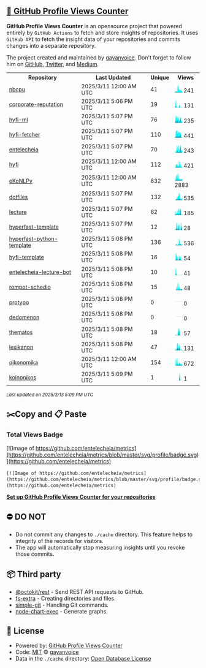 ## [🚀 GitHub Profile Views Counter](https://github.com/gayanvoice/github-profile-views-counter)
**GitHub Profile Views Counter** is an opensource project that powered entirely by  `GitHub Actions` to fetch and store insights of repositories.
It uses `GitHub API` to fetch the insight data of your repositories and commits changes into a separate repository.

The project created and maintained by [gayanvoice](https://github.com/gayanvoice). Don't forget to follow him on [GitHub](https://github.com/gayanvoice), [Twitter](https://twitter.com/gayanvoice), and [Medium](https://gayanvoice.medium.com/).

<table>
	<tr>
		<th>
			Repository
		</th>
		<th>
			Last Updated
		</th>
		<th>
			Unique
		</th>
		<th>
			Views
		</th>
	</tr>
	<tr>
		<td>
			<a href="https://github.com/entelecheia/metrics/tree/master/readme/659431192/year.md">
				nbcpu
			</a>
		</td>
		<td>
			2025/3/11 12:00 AM UTC
		</td>
		<td>
			41
		</td>
		<td>
			<img alt="Response time graph" src="https://github.com/entelecheia/metrics/raw/master/graph/659431192/small/year.png" height="20"> 241
		</td>
	</tr>
	<tr>
		<td>
			<a href="https://github.com/entelecheia/metrics/tree/master/readme/650365909/year.md">
				corporate-reputation
			</a>
		</td>
		<td>
			2025/3/11 5:06 PM UTC
		</td>
		<td>
			19
		</td>
		<td>
			<img alt="Response time graph" src="https://github.com/entelecheia/metrics/raw/master/graph/650365909/small/year.png" height="20"> 131
		</td>
	</tr>
	<tr>
		<td>
			<a href="https://github.com/entelecheia/metrics/tree/master/readme/685736205/year.md">
				hyfi-ml
			</a>
		</td>
		<td>
			2025/3/11 5:07 PM UTC
		</td>
		<td>
			76
		</td>
		<td>
			<img alt="Response time graph" src="https://github.com/entelecheia/metrics/raw/master/graph/685736205/small/year.png" height="20"> 235
		</td>
	</tr>
	<tr>
		<td>
			<a href="https://github.com/entelecheia/metrics/tree/master/readme/673117205/year.md">
				hyfi-fetcher
			</a>
		</td>
		<td>
			2025/3/11 5:07 PM UTC
		</td>
		<td>
			110
		</td>
		<td>
			<img alt="Response time graph" src="https://github.com/entelecheia/metrics/raw/master/graph/673117205/small/year.png" height="20"> 441
		</td>
	</tr>
	<tr>
		<td>
			<a href="https://github.com/entelecheia/metrics/tree/master/readme/535561204/year.md">
				entelecheia
			</a>
		</td>
		<td>
			2025/3/11 5:07 PM UTC
		</td>
		<td>
			70
		</td>
		<td>
			<img alt="Response time graph" src="https://github.com/entelecheia/metrics/raw/master/graph/535561204/small/year.png" height="20"> 243
		</td>
	</tr>
	<tr>
		<td>
			<a href="https://github.com/entelecheia/metrics/tree/master/readme/607985556/year.md">
				hyfi
			</a>
		</td>
		<td>
			2025/3/11 12:00 AM UTC
		</td>
		<td>
			112
		</td>
		<td>
			<img alt="Response time graph" src="https://github.com/entelecheia/metrics/raw/master/graph/607985556/small/year.png" height="20"> 421
		</td>
	</tr>
	<tr>
		<td>
			<a href="https://github.com/entelecheia/metrics/tree/master/readme/124036623/year.md">
				eKoNLPy
			</a>
		</td>
		<td>
			2025/3/11 12:00 AM UTC
		</td>
		<td>
			632
		</td>
		<td>
			<img alt="Response time graph" src="https://github.com/entelecheia/metrics/raw/master/graph/124036623/small/year.png" height="20"> 2883
		</td>
	</tr>
	<tr>
		<td>
			<a href="https://github.com/entelecheia/metrics/tree/master/readme/573211933/year.md">
				dotfiles
			</a>
		</td>
		<td>
			2025/3/11 5:07 PM UTC
		</td>
		<td>
			132
		</td>
		<td>
			<img alt="Response time graph" src="https://github.com/entelecheia/metrics/raw/master/graph/573211933/small/year.png" height="20"> 535
		</td>
	</tr>
	<tr>
		<td>
			<a href="https://github.com/entelecheia/metrics/tree/master/readme/604357095/year.md">
				lecture
			</a>
		</td>
		<td>
			2025/3/11 5:07 PM UTC
		</td>
		<td>
			62
		</td>
		<td>
			<img alt="Response time graph" src="https://github.com/entelecheia/metrics/raw/master/graph/604357095/small/year.png" height="20"> 185
		</td>
	</tr>
	<tr>
		<td>
			<a href="https://github.com/entelecheia/metrics/tree/master/readme/604429015/year.md">
				hyperfast-template
			</a>
		</td>
		<td>
			2025/3/11 5:07 PM UTC
		</td>
		<td>
			12
		</td>
		<td>
			<img alt="Response time graph" src="https://github.com/entelecheia/metrics/raw/master/graph/604429015/small/year.png" height="20"> 28
		</td>
	</tr>
	<tr>
		<td>
			<a href="https://github.com/entelecheia/metrics/tree/master/readme/602903448/year.md">
				hyperfast-python-template
			</a>
		</td>
		<td>
			2025/3/11 5:08 PM UTC
		</td>
		<td>
			136
		</td>
		<td>
			<img alt="Response time graph" src="https://github.com/entelecheia/metrics/raw/master/graph/602903448/small/year.png" height="20"> 536
		</td>
	</tr>
	<tr>
		<td>
			<a href="https://github.com/entelecheia/metrics/tree/master/readme/630262716/year.md">
				hyfi-template
			</a>
		</td>
		<td>
			2025/3/11 5:08 PM UTC
		</td>
		<td>
			16
		</td>
		<td>
			<img alt="Response time graph" src="https://github.com/entelecheia/metrics/raw/master/graph/630262716/small/year.png" height="20"> 54
		</td>
	</tr>
	<tr>
		<td>
			<a href="https://github.com/entelecheia/metrics/tree/master/readme/613695920/year.md">
				entelecheia-lecture-bot
			</a>
		</td>
		<td>
			2025/3/11 5:08 PM UTC
		</td>
		<td>
			10
		</td>
		<td>
			<img alt="Response time graph" src="https://github.com/entelecheia/metrics/raw/master/graph/613695920/small/year.png" height="20"> 41
		</td>
	</tr>
	<tr>
		<td>
			<a href="https://github.com/entelecheia/metrics/tree/master/readme/630907847/year.md">
				rompot-schedio
			</a>
		</td>
		<td>
			2025/3/11 5:08 PM UTC
		</td>
		<td>
			15
		</td>
		<td>
			<img alt="Response time graph" src="https://github.com/entelecheia/metrics/raw/master/graph/630907847/small/year.png" height="20"> 48
		</td>
	</tr>
	<tr>
		<td>
			<a href="https://github.com/entelecheia/metrics/tree/master/readme/630749454/year.md">
				protypo
			</a>
		</td>
		<td>
			2025/3/11 5:08 PM UTC
		</td>
		<td>
			0
		</td>
		<td>
			<img alt="Response time graph" src="https://github.com/entelecheia/metrics/raw/master/graph/630749454/small/year.png" height="20"> 0
		</td>
	</tr>
	<tr>
		<td>
			<a href="https://github.com/entelecheia/metrics/tree/master/readme/630221953/year.md">
				dedomenon
			</a>
		</td>
		<td>
			2025/3/11 5:08 PM UTC
		</td>
		<td>
			0
		</td>
		<td>
			<img alt="Response time graph" src="https://github.com/entelecheia/metrics/raw/master/graph/630221953/small/year.png" height="20"> 0
		</td>
	</tr>
	<tr>
		<td>
			<a href="https://github.com/entelecheia/metrics/tree/master/readme/630222248/year.md">
				thematos
			</a>
		</td>
		<td>
			2025/3/11 5:08 PM UTC
		</td>
		<td>
			18
		</td>
		<td>
			<img alt="Response time graph" src="https://github.com/entelecheia/metrics/raw/master/graph/630222248/small/year.png" height="20"> 57
		</td>
	</tr>
	<tr>
		<td>
			<a href="https://github.com/entelecheia/metrics/tree/master/readme/630228734/year.md">
				lexikanon
			</a>
		</td>
		<td>
			2025/3/11 5:08 PM UTC
		</td>
		<td>
			47
		</td>
		<td>
			<img alt="Response time graph" src="https://github.com/entelecheia/metrics/raw/master/graph/630228734/small/year.png" height="20"> 131
		</td>
	</tr>
	<tr>
		<td>
			<a href="https://github.com/entelecheia/metrics/tree/master/readme/630909855/year.md">
				oikonomika
			</a>
		</td>
		<td>
			2025/3/11 12:00 AM UTC
		</td>
		<td>
			154
		</td>
		<td>
			<img alt="Response time graph" src="https://github.com/entelecheia/metrics/raw/master/graph/630909855/small/year.png" height="20"> 672
		</td>
	</tr>
	<tr>
		<td>
			<a href="https://github.com/entelecheia/metrics/tree/master/readme/630910695/year.md">
				koinonikos
			</a>
		</td>
		<td>
			2025/3/11 5:09 PM UTC
		</td>
		<td>
			1
		</td>
		<td>
			<img alt="Response time graph" src="https://github.com/entelecheia/metrics/raw/master/graph/630910695/small/year.png" height="20"> 1
		</td>
	</tr>
</table>

<small><i>Last updated on 2025/3/13 5:09 PM UTC</i></small>

## ✂️Copy and 📋 Paste
### Total Views Badge
[![Image of https://github.com/entelecheia/metrics](https://github.com/entelecheia/metrics/blob/master/svg/profile/badge.svg)](https://github.com/entelecheia/metrics)

```readme
[![Image of https://github.com/entelecheia/metrics](https://github.com/entelecheia/metrics/blob/master/svg/profile/badge.svg)](https://github.com/entelecheia/metrics)
```
[**Set up GitHub Profile Views Counter for your repositories**](https://github.com/gayanvoice/github-profile-views-counter)
## ⛔ DO NOT
- Do not commit any changes to `./cache` directory. This feature helps to integrity of the records for visitors.
- The app will automatically stop measuring insights until you revoke those commits.
## 📦 Third party

- [@octokit/rest](https://www.npmjs.com/package/@octokit/rest) - Send REST API requests to GitHub.
- [fs-extra](https://www.npmjs.com/package/fs-extra) - Creating directories and files.
- [simple-git](https://www.npmjs.com/package/simple-git) - Handling Git commands.
- [node-chart-exec](https://www.npmjs.com/package/node-chart-exec) - Generate graphs.
## 📄 License
- Powered by: [GitHub Profile Views Counter](https://github.com/gayanvoice/github-profile-views-counter)
- Code: [MIT](./LICENSE) © [gayanvoice](https://github.com/gayanvoice)
- Data in the `./cache` directory: [Open Database License](https://opendatacommons.org/licenses/odbl/1-0/)